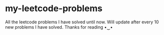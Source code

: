 # my-leetcode-problems
All the leetcode problems I have solved until now. Will update after every 10 new problems I have solved.
Thanks for reading •⁠‿⁠•⁠

